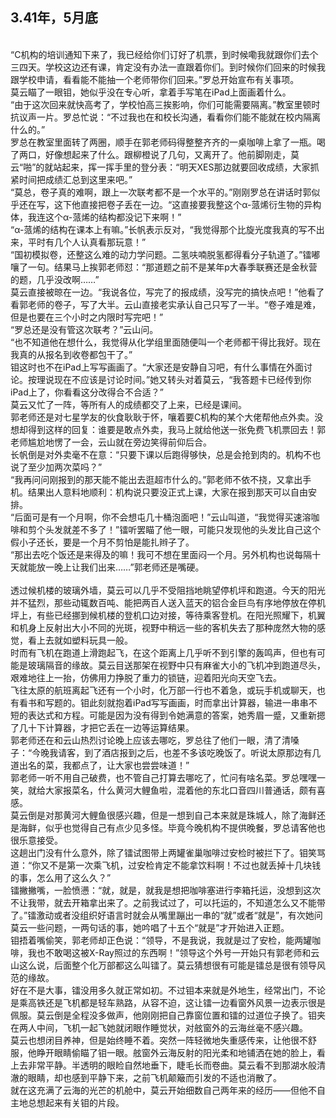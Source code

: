 ## **3.41年，5月底**
<br/>  “C机构的培训通知下来了，我已经给你们订好了机票，到时候嘞我就跟你们去个三四天。学校这边还有课，肯定没有办法一直跟着你们。到时候你们回来的时候我跟学校申请，看看能不能抽一个老师带你们回来。”罗总开始宣布有关事项。
<br/>  莫云瞄了一眼钼，她似乎没在专心听，拿着手写笔在iPad上面画着什么。
<br/>  “由于这次回来就快高考了，学校怕高三挨影响，你们可能需要隔离。”教室里顿时抗议声一片。罗总忙说：“不过我也在和校长沟通，看看你们能不能就在校内隔离什么的。”
<br/>  罗总在教室里面转了两圈，顺手在郭老师码得整整齐齐的一桌咖啡上拿了一瓶。喝了两口，好像想起来了什么。跟柳橙说了几句，又离开了。他前脚刚走，莫云“啪”的就站起来，挥一挥手里的登分表：“明天XES那边就要回收成绩，大家抓紧时间把成绩汇总到这里来吧。”
<br/>  “莫总，卷子真的难啊，跟上一次联考都不是一个水平的。”刚刚罗总在讲话时郭似乎还在写，这下他直接把卷子丢在一边。“这直接要我整这个α-蒎烯衍生物的异构体，我连这个α-蒎烯的结构都没记下来啊！”
<br/>  “α-蒎烯的结构在课本上有嘛。”长帆表示反对，“我觉得那个比旋光度我真的写不出来，平时有几个人认真看那玩意！”
<br/>  “国初模拟卷，还整这么难的动力学问题。二氢呋喃脱氢都得看分子轨道了。”镭嘟嚷了一句。结果马上挨郭老师怼：“那道题之前不是某年p大春季联赛还是金秋营的题，几乎没改啊……”
<br/>  莫云直接被晾在一边。“我说各位，写完了的报成绩，没写完的搞快点吧！”他看了看郭老师的卷子，写了大半。云山直接老实承认自己只写了一半。“卷子难是难，但是也要在三个小时之内限时写完吧！”
<br/>  “罗总还是没有管这次联考？”云山问。
<br/>  “也不知道他在想什么，我觉得从化学组里面随便叫一个老师都干得比我好。现在我真的从报名到收卷都包干了。”
<br/>  钼这时也不在iPad上写写画画了。“大家还是安静自习吧，有什么事情在外面讨论。按理说现在不应该是讨论时间。”她又转头对着莫云，“我答题卡已经传到你iPad上了，你看看这分改得合不合适？”
<br/>  莫云又忙了一阵，等所有人的成绩都交了上来，已经是课间。
<br/>  郭老师还是对七星学友的伙食耿耿于怀，嚷着要C机构的某个大佬帮他点外卖。没想却得到这样的回复：谁要是敢点外卖，我马上就给他送一张免费飞机票回去！郭老师尴尬地愣了一会，云山就在旁边笑得前仰后合。
<br/>  长帆倒是对外卖毫不在意：“只要下课以后跑得够快，总是会抢到肉的。机构不也说了至少加两次菜吗？”
<br/>  “我再问问刚报到的那天能不能出去逛超市什么的。”郭老师不依不挠，又拿出手机。结果出人意料地顺利：机构说只要没正式上课，大家在报到那天可以自由安排。
<br/>  “后面可是有一个月啊，你不会想屯几十桶泡面吧！”云山叫道，“我觉得买速溶咖啡和剪个头发就差不多了！”镭听罢瞄了他一眼，可能只发现他的头发比自己这个假小子还长，要是一个月不剪怕是能扎辫子了。
<br/>  “那出去吃个饭还是来得及的嘛！我可不想在里面闷一个月。另外机构也说每隔十天就能放一晚上让我们出来……”郭老师还是嘴硬。
<br/>
<br/>  透过候机楼的玻璃外墙，莫云可以几乎不受阻挡地眺望停机坪和跑道。今天的阳光并不猛烈，那些动辄数百吨、能把两百人送入蓝天的铝合金巨鸟有序地停放在停机坪上，有些已经挪到候机楼的登机口边对接，等待乘客登机。在阳光照耀下，机翼和机身上反射出大小不同的光斑，视野中稍远一些的客机失去了那种庞然大物的感觉，看上去就如塑料玩具一般。
<br/>  时而有飞机在跑道上滑跑起飞，在这个距离上几乎听不到引擎的轰鸣声，但也有可能是玻璃隔音的缘故。莫云目送那架在视野中只有麻雀大小的飞机冲到跑道尽头，艰难地往上一抬，仿佛用力挣脱了重力的锁链，迎着阳光向天空飞去。
<br/>  飞往太原的航班离起飞还有一个小时，化万部一行也不着急，或玩手机或聊天，也有看书和写题的。钼此刻就抱着iPad写写画画，时而拿出计算器，输进一串串不短的表达式和方程。可能是因为没有得到令她满意的答案，她秀眉一蹙，又重新摁了几十下计算器，才把它丢在一边等运算结果。
<br/>  郭老师还在和云山热烈讨论晚上应该去哪吃，罗总往了他们一眼，清了清嗓子：“今晚我请客，到了酒店报到之后，也差不多该吃晚饭了。听说太原那边有几道出名的菜，我都点了，让大家也尝尝味道！”
<br/>  郭老师一听不用自己破费，也不管自己打算去哪吃了，忙问有啥名菜。罗总嘿嘿一笑，就给大家报菜名，什么黄河大鲤鱼啦，混着他的东北口音四川普通话，颇有喜感。
<br/>  莫云倒是对那黄河大鲤鱼很感兴趣，但是一想到自己本来就是珠城人，除了海鲜还是海鲜，似乎也觉得自己有点少见多怪。毕竟今晚机构不提供晚餐，罗总请客他也很乐意接受。
<br/>  这趟出门没有什么意外，除了镭试图带上两罐雀巢咖啡过安检时被拦下了。钼笑骂道：“你又不是第一次乘飞机，过安检肯定不能拿饮料啊！不过也就丢掉十几块钱的事，怎么用了这么久？”
<br/>  镭撇撇嘴，一脸愤懑：“就，就是，就我是想把咖啡塞进行李箱托运，没想到这次不让我带，就去开箱拿出来了。之前我试过了，可以托运的，不知道怎么又不能带了。”镭激动或者没组织好语言时就会从嘴里蹦出一串的“就”或者“就是”，有次她问莫云一些问题，一两句话的事，她吟唱了十五个“就是”才开始进入正题。
<br/>  钼捂着嘴偷笑，郭老师却正色说：“领导，不是我说，我就是过了安检，能两罐咖啡，我也不敢喝这被X-Ray照过的东西啊！”领导这个外号一开始只有郭老师和云山这么说，后面整个化万部都这么叫镭了。莫云猜想很有可能是镭总是很有领导风范的缘故。
<br/>  好在不是大事，镭没用多久就正常如初。不过钼本来就是外地生，经常出门，不论是乘高铁还是飞机都是轻车熟路，从容不迫，这让镭一边看窗外风景一边表示很是佩服。莫云倒是全程没多做声，他刚刚把自己靠窗位置和镭的过道位子换了。钼夹在两人中间，飞机一起飞她就闭眼作睡觉状，对舷窗外的云海丝毫不感兴趣。
<br/>  莫云也想闭目养神，但是始终睡不着。突然一阵轻微地失重感传来，让他很不舒服，他睁开眼睛偷瞄了钼一眼。舷窗外云海反射的阳光柔和地铺洒在她的脸上，看上去非常平静。半透明的眼睑自然地垂下，睫毛长而卷曲。莫云看不到那湖水般清澈的眼睛，却也感到平静下来，之前飞机颠簸而引发的不适也消散了。
<br/>  就在这充满了云海的光芒的机舱中，莫云开始细数自己两年来的经历——但他不自主地总想起来有关钼的片段。
<br/>
